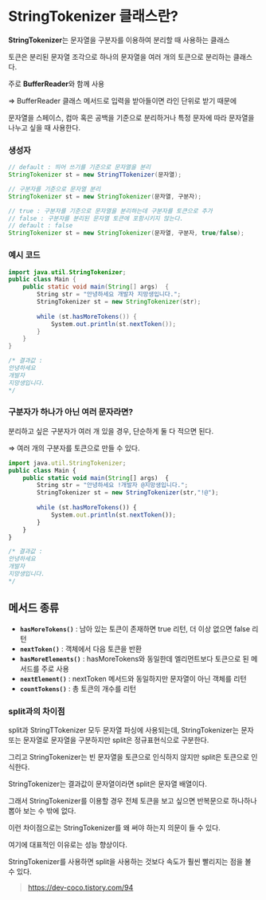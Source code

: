 # StringTokenizer 클래스란?

**StringTokenizer**는 문자열을 구분자를 이용하여 분리할 때 사용하는 클래스

토큰은 분리된 문자열 조각으로 하나의 문자열을 여러 개의 토큰으로 분리하는 클래스다.

주로 **BufferReader**와 함께 사용

⇒ BufferReader 클래스 메서드로 입력을 받아들이면 라인 단위로 받기 때문에

문자열을 스페이스, 컴마 혹은 공백을 기준으로 분리하거나 특정 문자에 따라 문자열을 나누고 싶을 때 사용한다.

### 생성자

```java
// default : 띄어 쓰기를 기준으로 문자열을 분리
StringTokenizer st = new StringTTokenizer(문자열);

// 구분자를 기준으로 문자열 분리
StringTokenizer st = new StringTokenizer(문자열, 구분자);

// true : 구분자를 기준으로 문자열을 분리하는데 구분자를 토큰으로 추가
// false : 구분자를 분리된 문자열 토큰에 포함시키지 않는다.
// default : false
StringTokenizer st = new StringTokenizer(문자열, 구분자, true/false);

```

### 예시 코드

```java
import java.util.StringTokenizer; 
public class Main {    
    public static void main(String[] args)  {
        String str = "안녕하세요 개발자 지망생입니다.";
        StringTokenizer st = new StringTokenizer(str);
        
        while (st.hasMoreTokens()) {
            System.out.println(st.nextToken());
        }
    }
}

/* 결과값 : 
안녕하세요
개발자
지망생입니다.
*/
```

### 구분자가 하나가 아닌 여러 문자라면?

분리하고 싶은 구분자가 여러 개 있을 경우, 단순하게 둘 다 적으면 된다.

⇒ 여러 개의 구분자를 토큰으로 만들 수 있다.

```jsx
import java.util.StringTokenizer; 
public class Main {    
    public static void main(String[] args)  {
        String str = "안녕하세요 !개발자 @지망생입니다.";
        StringTokenizer st = new StringTokenizer(str,"!@");
        
        while (st.hasMoreTokens()) {
            System.out.println(st.nextToken());
        }
    }
}

/* 결과값 : 
안녕하세요
개발자
지망생입니다.
*/
```

## 메서드 종류

- **`hasMoreTokens()`** : 남아 있는 토큰이 존재하면 true 리턴, 더 이상 없으면 false 리턴
- **`nextToken()`** : 객체에서 다음 토큰을 반환
- **`hasMoreElements()`** : hasMoreTokens와 동일한데 엘리먼트보다 토큰으로 된 메서드를 주로 사용
- **`nextElement()`** : nextToken 메서드와 동일하지만 문자열이 아닌 객체를 리턴
- **`countTokens()`** : 총 토큰의 개수를 리턴

### split과의 차이점

split과 StringTTokenizer 모두 문자열 파싱에 사용되는데, StringTokenizer는 문자 또는 문자열로 문자열을 구분하지만 split은 정규표현식으로 구분한다.

그리고 StringTokenizer는 빈 문자열을 토큰으로 인식하지 않지만 split은 토큰으로 인식한다.

StringTokenizer는 결과값이 문자열이라면 split은 문자열 배열이다.

그래서 StringTokenizer를 이용할 경우 전체 토큰을 보고 싶으면 반복문으로 하나하나 뽑아 보는 수 밖에 없다.

이런 차이점으로는 StringTokenizer를 왜 써야 하는지 의문이 들 수 있다. 

여기에 대표적인 이유로는 성능 향상이다.

StringTokenizer를 사용하면 split을 사용하는 것보다 속도가 훨씬 빨리지는 점을 볼 수 있다.

> https://dev-coco.tistory.com/94
>